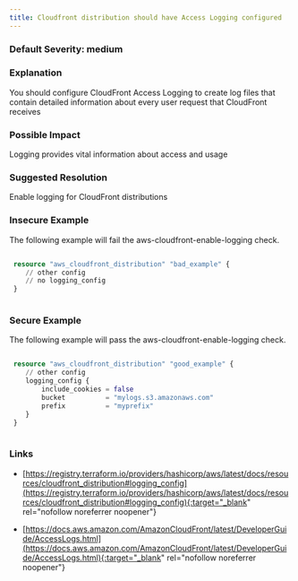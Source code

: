 ```yaml
---
title: Cloudfront distribution should have Access Logging configured
---
```


### Default Severity: <span class="severity medium">medium</span>

### Explanation

You should configure CloudFront Access Logging to create log files that contain detailed information about every user request that CloudFront receives

### Possible Impact
Logging provides vital information about access and usage

### Suggested Resolution
Enable logging for CloudFront distributions


### Insecure Example

The following example will fail the aws-cloudfront-enable-logging check.
```terraform

 resource "aws_cloudfront_distribution" "bad_example" {
 	// other config
 	// no logging_config
 }
 
```



### Secure Example

The following example will pass the aws-cloudfront-enable-logging check.
```terraform

 resource "aws_cloudfront_distribution" "good_example" {
 	// other config
 	logging_config {
 		include_cookies = false
 		bucket          = "mylogs.s3.amazonaws.com"
 		prefix          = "myprefix"
 	}
 }
 
```



### Links


- [https://registry.terraform.io/providers/hashicorp/aws/latest/docs/resources/cloudfront_distribution#logging_config](https://registry.terraform.io/providers/hashicorp/aws/latest/docs/resources/cloudfront_distribution#logging_config){:target="_blank" rel="nofollow noreferrer noopener"}

- [https://docs.aws.amazon.com/AmazonCloudFront/latest/DeveloperGuide/AccessLogs.html](https://docs.aws.amazon.com/AmazonCloudFront/latest/DeveloperGuide/AccessLogs.html){:target="_blank" rel="nofollow noreferrer noopener"}



